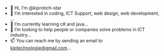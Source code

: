 - 👋 Hi, I’m @kiprotich-star
- 👀 I’m interested in coding, ICT Support, web design, web development, ...
- 🌱 I’m currently learning c# and java...
- 💞️ I’m looking to help people or companies solve problems in ICT industry...
- 📫 You can reach me by sending an email to kiptechnologie@gmail.com...

<!---
kiprotich-star/kiprotich-star is a ✨ special ✨ repository because its `README.md` (this file) appears on your GitHub profile.
You can click the Preview link to take a look at your changes.
--->
